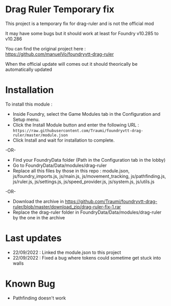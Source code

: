 # Drag Ruler Temporary fix
This project is a temporary fix for drag-ruler and is not the official mod

It may have some bugs but it should work at least for Foundry v10.285 to v10.286

You can find the original project here : https://github.com/manuelVo/foundryvtt-drag-ruler

When the official update will comes out it should theorically be automatically updated

# Installation

To install this module :

- Inside Foundry, select the Game Modules tab in the Configuration and Setup menu.
- Click the Install Module button and enter the following URL : `https://raw.githubusercontent.com/Traumi/foundryvtt-drag-ruler/master/module.json`
- Click Install and wait for installation to complete.

-OR-

- Find your FoundryData folder (Path in the Configuration tab in the lobby)
- Go to FoundryData/Data/modules/drag-ruler
- Replace all this files by those in this repo : module.json, js/foundry_imports.js, js/main.js, js/movement_tracking, js/pathfinding.js, js/ruler.js, js/settings.js, js/speed_provider.js, js/system.js, js/utils.js

-OR-

- Download the archive in https://github.com/Traumi/foundryvtt-drag-ruler/blob/master/download_zip/drag-ruler-fix-1.rar
- Replace the drag-ruler folder in FoundryData/Data/modules/drag-ruler by the one in the archive

# Last updates

- 22/09/2022 : Linked the module.json to this project
- 22/09/2022 : Fixed a bug where tokens could sometime get stuck into walls

# Known Bug

- Pathfinding doesn't work